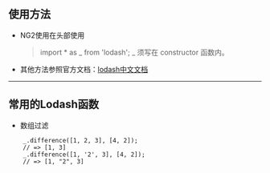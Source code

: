 ## 使用方法
+ NG2使用在头部使用
    > import * as _ from 'lodash';
    > _ 须写在 constructor 函数内。
+ 其他方法参照官方文档：[lodash中文文档](http://lodashjs.com/docs/)

---

## 常用的Lodash函数

+ 数组过滤

```
    _.difference([1, 2, 3], [4, 2]);
    // => [1, 3]
    _.difference([1, '2', 3], [4, 2]);
    // => [1, "2", 3]
```        